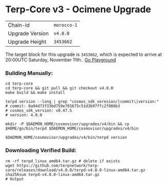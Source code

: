 # Terp-Core v3 - Ocimene Upgrade

|                 |                                                              |
|-----------------|--------------------------------------------------------------|
| Chain-id        | `morocco-1`                                                |
| Upgrade Version | `v4.0.0`                                        |
| Upgrade Height  | `3453662`                                                      |



The target block for this upgrade is `3453662`, which is expected to arrive at 20:00UTC Saturday, November 11th.. [Go Playground](https://go.dev/play/p/UPscqC6kEd4)

### Building Manually:
```
cd terp-core
cd terp-core && git pull && git checkout v4.0.0
make build && make install 

terpd version --long | grep "cosmos_sdk_veresion/|commit\|version:"
# commit: 0a94d73f33bd759e701675c51d3b97ffc2f008b3
# cosmos_sdk_version: v0.47.5
# version: 4.0.0

mkdir -P $DAEMON_HOME/cosmovisor/upgrades/v4/bin && cp $HOME/go/bin/terpd $DAEMON_HOME/cosmovisor/upgrades/v4/bin 

$DAEMON_HOME/cosmovisor/upgrades/v4/bin/terpd version
```
### Downloading Verified Build:
```
rm -rf terpd_linux_amd64.tar.gz # delete if exists
wget https://github.com/terpnetwork/terp-core/releases/download/v4.0.0/terpd-v4.0.0-linux-amd64.tar.gz
sha256sum terpd-v4.0.0-linux-amd64.tar.gz
# Output 
```